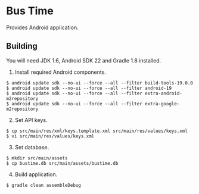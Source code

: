 # Bus Time

Provides Android application.

## Building

You will need JDK 1.6, Android SDK 22 and Gradle 1.8 installed.

1. Install required Android components.

  ```
  $ android update sdk --no-ui --force --all --filter build-tools-19.0.0
  $ android update sdk --no-ui --force --all --filter android-19
  $ android update sdk --no-ui --force --all --filter extra-android-m2repository
  $ android update sdk --no-ui --force --all --filter extra-google-m2repository
  ```

2. Set API keys.

  ```
  $ cp src/main/res/xml/keys.template.xml src/main/res/values/keys.xml
  $ vi src/main/res/values/keys.xml
  ```

3. Set database.

  ```
  $ mkdir src/main/assets
  $ cp bustime.db src/main/assets/bustime.db
  ```

4. Build application.

  ```
  $ gradle clean assembleDebug
  ```

